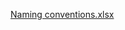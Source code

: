 [Naming conventions.xlsx](/.attachments/Naming%20conventions-a19ae0a9-2f7d-479f-a0b7-16bed1c6d4b4.xlsx)

